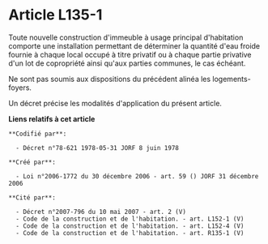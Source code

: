 # Article L135-1

Toute nouvelle construction d'immeuble à usage principal d'habitation comporte une installation permettant de déterminer la
quantité d'eau froide fournie à chaque local occupé à titre privatif ou à chaque partie privative d'un lot de copropriété
ainsi qu'aux parties communes, le cas échéant.

Ne sont pas soumis aux dispositions du précédent alinéa les logements-foyers.

Un décret précise les modalités d'application du présent article.

**Liens relatifs à cet article**

	**Codifié par**:

	  - Décret n°78-621 1978-05-31 JORF 8 juin 1978

	**Créé par**:

	  - Loi n°2006-1772 du 30 décembre 2006 - art. 59 () JORF 31 décembre 2006

	**Cité par**:

	  - Décret n°2007-796 du 10 mai 2007 - art. 2 (V)
	  - Code de la construction et de l'habitation. - art. L152-1 (V)
	  - Code de la construction et de l'habitation. - art. L152-4 (V)
	  - Code de la construction et de l'habitation. - art. R135-1 (V)

